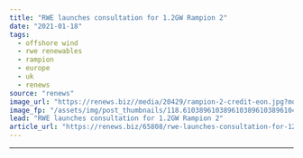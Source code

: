 ```yaml
---
title: "RWE launches consultation for 1.2GW Rampion 2"
date: "2021-01-18"
tags: 
  - offshore wind
  - rwe renewables
  - rampion
  - europe
  - uk
  - renews
source: "renews"
image_url: "https://renews.biz//media/20429/rampion-2-credit-eon.jpg?mode=crop&width=770&heightratio=0.6103896103896103896103896104&slimmage=true"
image_fp: "/assets/img/post_thumbnails/118.6103896103896103896103896104&slimmage=true"
lead: "RWE launches consultation for 1.2GW Rampion 2"
article_url: "https://renews.biz/65808/rwe-launches-consultation-for-12gw-rampion-2/"
---
```


---
